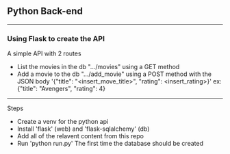 ## Python Back-end

---

### Using Flask to create the API

A simple API with 2 routes

- List the movies in the db ".../movies" using a GET method
- Add a movie to the db ".../add_movie" using a POST method with the JSON body
  '{"title": "<insert_move_title>", "rating": <insert_rating>}'
  ex: {"title": "Avengers", "rating": 4}

---

Steps

- Create a venv for the python api
- Install 'flask' (web) and 'flask-sqlalchemy' (db)
- Add all of the relavent content from this repo
- Run 'python run.py'
  The first time the database should be created
